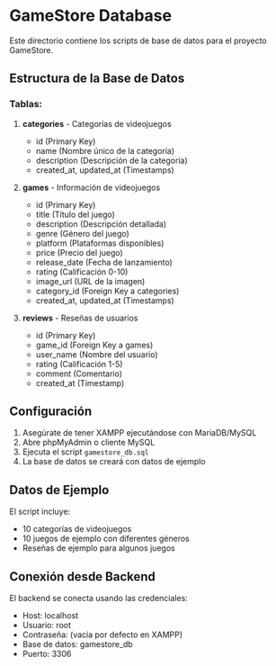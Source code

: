 # GameStore Database

Este directorio contiene los scripts de base de datos para el proyecto GameStore.

## Estructura de la Base de Datos

### Tablas:

1. **categories** - Categorías de videojuegos
   - id (Primary Key)
   - name (Nombre único de la categoría)
   - description (Descripción de la categoría)
   - created_at, updated_at (Timestamps)

2. **games** - Información de videojuegos
   - id (Primary Key)
   - title (Título del juego)
   - description (Descripción detallada)
   - genre (Género del juego)
   - platform (Plataformas disponibles)
   - price (Precio del juego)
   - release_date (Fecha de lanzamiento)
   - rating (Calificación 0-10)
   - image_url (URL de la imagen)
   - category_id (Foreign Key a categories)
   - created_at, updated_at (Timestamps)

3. **reviews** - Reseñas de usuarios
   - id (Primary Key)
   - game_id (Foreign Key a games)
   - user_name (Nombre del usuario)
   - rating (Calificación 1-5)
   - comment (Comentario)
   - created_at (Timestamp)

## Configuración

1. Asegúrate de tener XAMPP ejecutándose con MariaDB/MySQL
2. Abre phpMyAdmin o cliente MySQL
3. Ejecuta el script `gamestore_db.sql`
4. La base de datos se creará con datos de ejemplo

## Datos de Ejemplo

El script incluye:
- 10 categorías de videojuegos
- 10 juegos de ejemplo con diferentes géneros
- Reseñas de ejemplo para algunos juegos

## Conexión desde Backend

El backend se conecta usando las credenciales:
- Host: localhost
- Usuario: root
- Contraseña: (vacía por defecto en XAMPP)
- Base de datos: gamestore_db
- Puerto: 3306